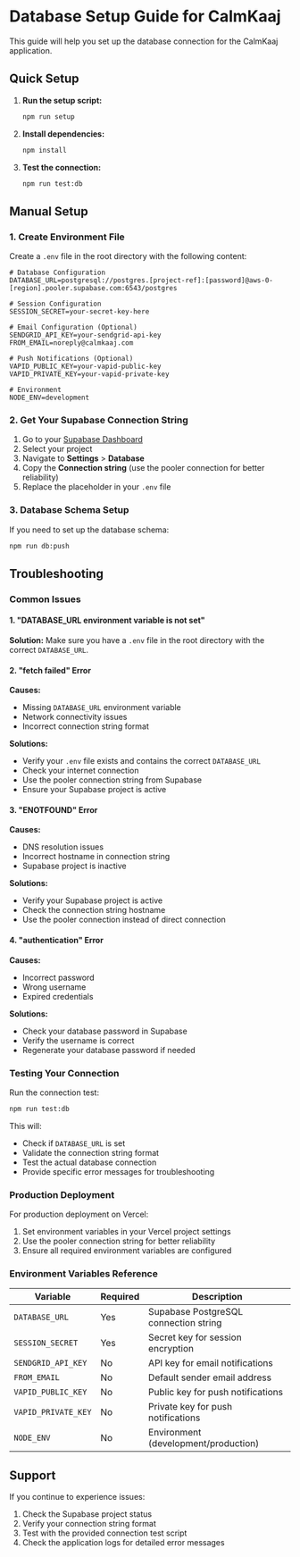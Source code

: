 # Database Setup Guide for CalmKaaj

This guide will help you set up the database connection for the CalmKaaj application.

## Quick Setup

1. **Run the setup script:**
   ```bash
   npm run setup
   ```

2. **Install dependencies:**
   ```bash
   npm install
   ```

3. **Test the connection:**
   ```bash
   npm run test:db
   ```

## Manual Setup

### 1. Create Environment File

Create a `.env` file in the root directory with the following content:

```env
# Database Configuration
DATABASE_URL=postgresql://postgres.[project-ref]:[password]@aws-0-[region].pooler.supabase.com:6543/postgres

# Session Configuration
SESSION_SECRET=your-secret-key-here

# Email Configuration (Optional)
SENDGRID_API_KEY=your-sendgrid-api-key
FROM_EMAIL=noreply@calmkaaj.com

# Push Notifications (Optional)
VAPID_PUBLIC_KEY=your-vapid-public-key
VAPID_PRIVATE_KEY=your-vapid-private-key

# Environment
NODE_ENV=development
```

### 2. Get Your Supabase Connection String

1. Go to your [Supabase Dashboard](https://supabase.com/dashboard)
2. Select your project
3. Navigate to **Settings** > **Database**
4. Copy the **Connection string** (use the pooler connection for better reliability)
5. Replace the placeholder in your `.env` file

### 3. Database Schema Setup

If you need to set up the database schema:

```bash
npm run db:push
```

## Troubleshooting

### Common Issues

#### 1. "DATABASE_URL environment variable is not set"

**Solution:** Make sure you have a `.env` file in the root directory with the correct `DATABASE_URL`.

#### 2. "fetch failed" Error

**Causes:**
- Missing `DATABASE_URL` environment variable
- Network connectivity issues
- Incorrect connection string format

**Solutions:**
- Verify your `.env` file exists and contains the correct `DATABASE_URL`
- Check your internet connection
- Use the pooler connection string from Supabase
- Ensure your Supabase project is active

#### 3. "ENOTFOUND" Error

**Causes:**
- DNS resolution issues
- Incorrect hostname in connection string
- Supabase project is inactive

**Solutions:**
- Verify your Supabase project is active
- Check the connection string hostname
- Use the pooler connection instead of direct connection

#### 4. "authentication" Error

**Causes:**
- Incorrect password
- Wrong username
- Expired credentials

**Solutions:**
- Check your database password in Supabase
- Verify the username is correct
- Regenerate your database password if needed

### Testing Your Connection

Run the connection test:

```bash
npm run test:db
```

This will:
- Check if `DATABASE_URL` is set
- Validate the connection string format
- Test the actual database connection
- Provide specific error messages for troubleshooting

### Production Deployment

For production deployment on Vercel:

1. Set environment variables in your Vercel project settings
2. Use the pooler connection string for better reliability
3. Ensure all required environment variables are configured

### Environment Variables Reference

| Variable | Required | Description |
|----------|----------|-------------|
| `DATABASE_URL` | Yes | Supabase PostgreSQL connection string |
| `SESSION_SECRET` | Yes | Secret key for session encryption |
| `SENDGRID_API_KEY` | No | API key for email notifications |
| `FROM_EMAIL` | No | Default sender email address |
| `VAPID_PUBLIC_KEY` | No | Public key for push notifications |
| `VAPID_PRIVATE_KEY` | No | Private key for push notifications |
| `NODE_ENV` | No | Environment (development/production) |

## Support

If you continue to experience issues:

1. Check the Supabase project status
2. Verify your connection string format
3. Test with the provided connection test script
4. Check the application logs for detailed error messages 